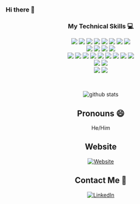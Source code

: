 ### Hi there 👋

<!--
**OhZedTee/OhZedTee** is a ✨ _special_ ✨ repository because its `README.md` (this file) appears on your GitHub profile.

Here are some ideas to get you started:

- 🔭 I’m currently working on ...
- 🌱 I’m currently learning ...
- 👯 I’m looking to collaborate on ...
- 🤔 I’m looking for help with ...
- 💬 Ask me about ...
- 📫 How to reach me: ...
- 😄 Pronouns: ...
- ⚡ Fun fact: ...
-->

<div align="center">

### My Technical Skills :computer:

<img src = "https://img.shields.io/badge/-Python-brightgreen?style=flat&logo=python"> <img src = "https://img.shields.io/badge/-Golang-white?style=flat&logo=go"> <img src="https://img.shields.io/badge/-Java-orange?style=flat&logo=java&logoColor=white"> <img src="https://img.shields.io/badge/--659ad2?style=flat&logo=c%20sharp&logoColor=ffffff"> <img src="https://img.shields.io/badge/-JavaScript-black?style=flat&logo=javascript&logoColor=eed718"> <img src="https://img.shields.io/badge/--659ad2?style=flat&logo=c&logoColor=ffffff"> <img src="https://img.shields.io/badge/-Spring Boot-4dc238?style=flat&logo=spring&logoColor=white"> <img src="https://img.shields.io/badge/-Nodejs-black?style=flat&logo=Node.js">
<br />
<img src="https://img.shields.io/badge/-Palo%20Alto%20Panorama-important?style=flat&logo=Palo%20Alto%20Software&logoColor=ffffff"> <img src="https://img.shields.io/badge/https://img.shields.io/badge/-Demisto-success"> <img src="https://img.shields.io/badge/-Cisco%20Firepower-white?style=flat&logo=Cisco&logoColor=blue"> <img src="https://img.shields.io/badge/-solarwinds-important?style=flat"> 
<br />
<img src="https://img.shields.io/badge/-Docker-informational?style=flat&logo=Docker&logoColor=white"> <img src="https://img.shields.io/badge/-Kubernetes-326CE5?style=flat&logo=Kubernetes&logoColor=white"> <img src="https://img.shields.io/badge/-Helm-277A9F?style=flat&logo=Helm&logoColor=white"> <img src="https://img.shields.io/badge/-Terraform-623CE4?style=flat&logo=Terraform&logoColor=white"> <img src="https://img.shields.io/badge/-Amazon%20Web%20Services-232F3E?style=flat&logo=Amazon%20AWS&logoColor=white"> <img src="https://img.shields.io/badge/-Google%20Cloud%20Platform-4285F4?style=flat&logo=Google%20Cloud&logoColor=white"> <img src="https://img.shields.io/badge/-Prometheus-E6522C?style=flat&logo=Prometheus&logoColor=white"> <img src="https://img.shields.io/badge/-Grafana-F46800?style=flat&logo=Grafana&logoColor=white"> <img src="https://img.shields.io/badge/-Alert%20Manager-orange?style=flat&"> 
<br />
<img src="https://img.shields.io/badge/-Redis-DC382D?style=flat&logo=Redis&logoColor=white"> <img src="https://img.shields.io/badge/-MYSQL-4d008f?style=flat&logo=MySQL&logoColor=white"> 
<br />
<img src="https://img.shields.io/badge/-Git-black?style=flat&logo=git"> <img src="https://img.shields.io/badge/-GitLab-FCA121?style=flat&logo=gitlab">


<div align="center" width="50">

<br />

![github stats](https://github-readme-stats.vercel.app/api?username=OhZedTee&show_icons=true)

## Pronouns 😄

<p>He/Him</p>

## Website

<a href="https://www.otalmor.com"><img alt="Website" src="https://img.shields.io/website?down_color=lightgrey&down_message=offline&up_color=blue&up_message=online&url=https%3A%2F%2Fotalmor.com"></a>

##  Contact Me 💬

<a href="https://www.linkedin.com/in/oritalmor/"><img alt="LinkedIn" src="https://img.shields.io/badge/LinkedIn-Ori%20Talmor-blue?style=flat-square&logo=linkedin"></a>
</div>
